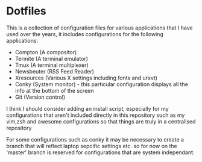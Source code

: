 # Dotfiles

This is a collection of configuration files for various applications that I have used over the years, it
includes configurations for the following applications:

- Compton (A compositor)
- Termite (A terminal emulator)
- Tmux (A terminal multiplexer)
- Newsbeuter (RSS Feed Reader)
- Xresources (Various X settings including fonts and urxvt)
- Conky (System monitor) - this particular configuration displays all the info at the bottom of the screen
- Git (Version control)


I think I should consider adding an install script, especially for my configurations that aren't included directly
in this repository such as my vim,zsh and awesome configurations so that things are truly in a centralised repository

For some configurations such as conky it may be necessary to create a branch that will reflect laptop sepcific settings
etc. so for now on the 'master' branch is reserved for configurations that are system independant. 

